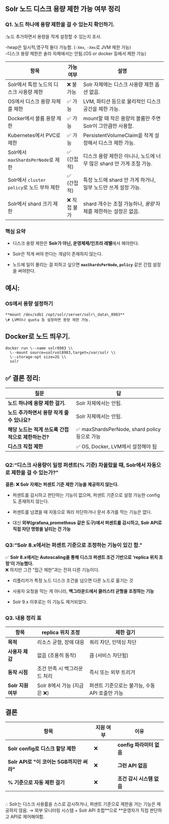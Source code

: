 
## Solr 노드 디스크 용량 제한 가능 여부 정리

### **Q1. 노드 하나에 용량 제한을 걸 수 있는지 확인하기.**
:노드 추가하면서 용량을 작게 설정할 수 있는지 조사. 

\-heap은 일시적,영구적 둘다 가능함. (`-Xmx`, `-Xms`로 JVM 제한 가능)  
\-디스크 용량 제한은 솔라 자체에서는 안됨.(OS or docker 등에서 제한 가능)

| 항목 | 가능 여부 | 설명 |
| ----- | ----- | ----- |
| Solr에서 특정 노드의 디스크 사용량 제한 | ❌ 불가능 | Solr 자체에는 디스크 사용량 제한 옵션 없음. |
| OS에서 디스크 용량 자체를 제한 | ✅ 가능 | LVM, 파티션 등으로 물리적인 디스크 공간을 제한 가능. |
| Docker에서 볼륨 용량 제한 | ✅ 가능 | mount할 때 작은 용량의 볼륨만 주면 Solr이 그만큼만 사용함. |
| Kubernetes에서 PVC로 제한 | ✅ 가능 | PersistentVolumeClaim을 작게 설정해서 디스크 제한 가능. |
| Solr에서 `maxShardsPerNode`로 제한 | ✅ (간접적) | 디스크 용량 제한은 아니나, 노드에 너무 많은 shard 안 가게 조절 가능. |
| Solr에서 `cluster policy`로 노드 부하 제한 | ✅ (간접적) | 특정 노드에 shard 안 가게 하거나, 일부 노드만 쓰게 설정 가능. |
| Solr에서 shard 크기 제한 | ❌ 직접 불가 | shard 개수는 조절 가능하나, *용량* 자체를 제한하는 설정은 없음. |

### **핵심 요약**

* 디스크 용량 제한은 **Solr가 아닌, 운영체제/인프라 레벨**에서 해야한다.

* Solr은 적게 써야 한다는 개념이 존재하지 않는다.

* 노드에 일이 몰리는 걸 피하고 싶으면 **`maxShardsPerNode`, `policy`** 같은 간접 설정을 써야한다.

## 예시:

### OS에서 용량 설정하기
```  
**mount /dev/sdb1 /opt/solr/server/solr\_data\_8983**  
\# LVM이나 quota 등 설정하면 용량 제한 가능.
```
## Docker로 노드 띄우기. 
```
docker run \--name solr8983 \\
  \--mount source=solrvol8983,target=/var/solr \\ 
  \--storage-opt size=2G \\  
  solr
```
## ✅ 결론 정리:

| 질문 | 답 |
| ----- | ----- |
| **노드 하나에 용량 제한 걸기.** | Solr 자체에서는 안됨. |
| **노드 추가하면서 용량 작게 줄 수 있나요?**  | Solr 자체에서는 안됨. |
| **해당 노드는 적게 쓰도록 간접적으로 제한하는건?** | ✅ maxShardsPerNode, shard policy 등으로 가능 |
| **디스크 직접 제한** | ✅ OS, Docker, LVM에서 설정해야 됨 |

##

###  **Q2:“디스크 사용량이 일정 퍼센트(% 기준) 차올랐을 때, Solr에서 자동으로 제한을 걸 수 있는가?”**

**결론: ❌ Solr 자체는 퍼센트 기준 제한 기능을 제공하지 않는다.**

* 퍼센트를 감시하고 판단하는 기능이 없으며, 퍼센트 기준으로 설정 가능한 config도 존재하지 않는다.

* 퍼센트를 넘겼을 때 자동으로 쿼리 차단하거나 문서 추가를 막는 기능은 없다.

* 대신 **외부(grafana,prometheus 같은 도구)에서 퍼센트를 감시하고, Solr API로 직접 차단 명령을 날리는 건 가능**

##

### **Q3:“Solr 8.x에서는 퍼센트 기준으로 조정하는 기능이 있긴 함.”**

✅ **Solr 8.x에서는 Autoscaling을 통해 디스크 퍼센트 조건 기반으로 ‘replica 위치 조정’이 가능했다.**  
 ❌ 하지만 그건 “접근 제한”과는 전혀 다른 기능이다.

* 리플리카가 특정 노드 디스크 조건을 넘으면 다른 노드로 옮기는 것

* 사용자 요청을 막는 게 아니라, **백그라운드에서 클러스터 균형을 조정하는 기능**

* Solr 9.x 이후로는 이 기능도 제거되었다.

##
### Q3. 내용 정리 표 

| 항목 | replica  위치 조정 | 제한 걸기 |
| ----- | ----- | ----- |
| **목적** | 리소스 균형, 장애 대응 | 쿼리 차단, 인덱싱 차단 |
| **사용자 체감** | 없음 (조용히 동작) | 큼 (서비스 차단됨) |
| **동작 시점** | 조건 만족 시 백그라운드 처리 | 즉시 또는 외부 트리거 |
| **Solr 지원 여부** | Solr 8에서 가능 (지금은 ❌) | 퍼센트 기준으로는 불가능, 수동 API 호출만 가능 |

### 

##

## **결론**  

| 항목 | 지원 여부 | 이유 |
| ----- | ----- | ----- |
| **Solr config로 디스크 할당 제한** | ❌ | **config 파라미터 없음** |
| **Solr API로 "이 코어는 5GB까지만 써라"** | ❌ | **그런 API 없음** |
| **% 기준으로 자동 제한 걸기** | ❌ | **조건 감시 시스템 없음** |

##

∴ Solr는 디스크 사용률을 스스로 감시하거나, 퍼센트 기준으로 제한을 거는 기능은 제공하지 않음.
→ 외부 모니터링 시스템 \+ Solr API 조합**으로 **운영자가 직접 판단하고 API로 제어해야함.
